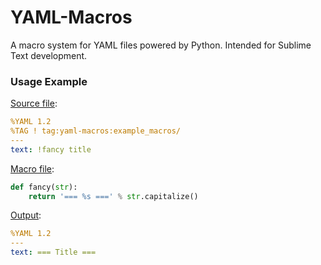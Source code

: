 # YAML-Macros

A macro system for YAML files powered by Python. Intended for Sublime Text development.

### Usage Example

[Source file](examples/basic/example.yaml.yaml-macros):

```yaml
%YAML 1.2
%TAG ! tag:yaml-macros:example_macros/
---
text: !fancy title
```

[Macro file](examples/basic/example_macros.py):

```python
def fancy(str):
    return '=== %s ===' % str.capitalize()
```

[Output](examples/basic/example.yaml):

```yaml
%YAML 1.2
---
text: === Title ===
```
